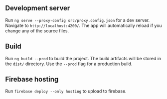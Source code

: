## Development server

Run `ng serve --proxy-config src/proxy.config.json` for a dev server. Navigate to `http://localhost:4200/`. The app will automatically reload if you change any of the source files.

## Build

Run `ng build --prod` to build the project. The build artifacts will be stored in the `dist/` directory. Use the `--prod` flag for a production build.

## Firebase hosting

Run `firebase deploy --only hosting` to upload to firebase.
